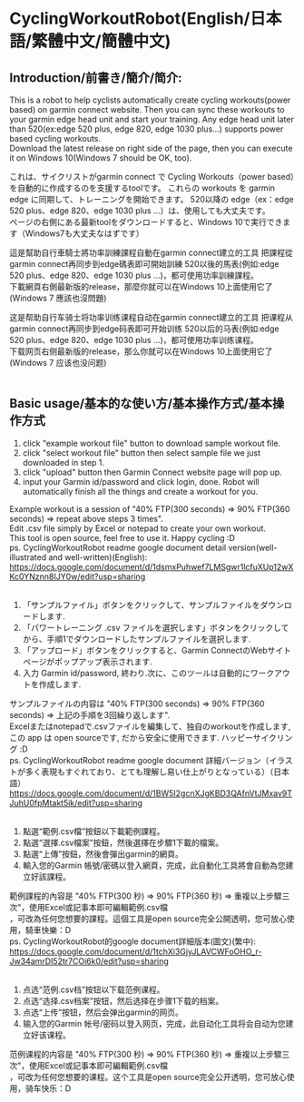 # CyclingWorkoutRobot(English/日本語/繁體中文/簡體中文)
## Introduction/前書き/簡介/简介:<br/>
This is a robot to help cyclists automatically create cycling workouts(power based) on garmin connect website. 
Then you can sync these workouts to your garmin edge head unit and start your training. 
Any edge head unit later than 520(ex:edge 520 plus, edge 820, edge 1030 plus...) supports power based cycling workouts.<br/>
Download the latest release on right side of the page, then you can execute it on Windows 10(Windows 7 should be OK, too).

これは、サイクリストがgarmin connect で Cycling Workouts（power based）を自動的に作成するのを支援するtoolです。
これらの workouts を garmin edge に同期して、トレーニングを開始できます。
520以降の edge（ex：edge 520 plus、edge 820、edge 1030 plus ...）は、使用しても大丈夫です。<br/>
ページの右側にある最新toolをダウンロードすると、Windows 10で実行できます（Windows7も大丈夫なはずです）

這是幫助自行車騎士將功率訓練課程自動在garmin connect建立的工具
把課程從garmin connect再同步到edge碼表即可開始訓練
520以後的馬表(例如:edge 520 plus、edge 820、edge 1030 plus ...)，都可使用功率訓練課程。<br/>
下載網頁右側最新版的release，那麼你就可以在Windows 10上面使用它了(Windows 7 應該也沒問題)

这是帮助自行车骑士将功率训练课程自动在garmin connect建立的工具
把课程从garmin connect再同步到edge码表即可开始训练
520以后的马表(例如:edge 520 plus、edge 820、edge 1030 plus ...)，都可使用功率训练课程。<br/>
下载网页右侧最新版的release，那么你就可以在Windows 10上面使用它了(Windows 7 应该也没问题)
<br/><br/>

## Basic usage/基本的な使い方/基本操作方式/基本操作方式
1. click "example workout file" button to download sample workout file.
2. click "select workout file" button then select sample file we just downloaded in step 1.
3. click "upload" button then Garmin Connect website page will pop up.
4. input your Garmin id/password and click login, done. Robot will automatically finish all the things and create a workout for you.

Example workout is a session of "40% FTP(300 seconds) => 90% FTP(360 seconds) => repeat above steps 3 times".<br/>
Edit .csv file simply by Excel or notepad to create your own workout.<br/>
This tool is open source, feel free to use it. Happy cycling :D
<br/>
ps. CyclingWorkoutRobot readme google document detail version(well-illustrated and well-written)(English):<br/>
https://docs.google.com/document/d/1dsmxPuhwef7LMSgwr1lcfuXUp12wXKc0YNznn8IJY0w/edit?usp=sharing
<br/>
<br/>
1. 「サンプルファイル」ボタンをクリックして、サンプルファイルをダウンロードします.
2. 「パワートレーニング .csv ファイルを選択します」ボタンをクリックしてから、手順1でダウンロードしたサンプルファイルを選択します.
3. 「アップロード」ボタンをクリックすると、Garmin ConnectのWebサイトページがポップアップ表示されます.
4. 入力 Garmin id/password, 終わり.次に、このツールは自動的にワークアウトを作成します.

サンプルファイルの内容は "40% FTP(300 seconds) => 90% FTP(360 seconds) => 上記の手順を3回繰り返します".<br/>
Excelまたはnotepadで.csvファイルを編集して、独自のworkoutを作成します, この app は open sourceです, だから安全に使用できます. ハッピーサイクリング :D<br/>
ps. CyclingWorkoutRobot readme google document 詳細バージョン（イラストが多く表現もすぐれており、とても理解し易い仕上がりとなっている）（日本語）<br/>
https://docs.google.com/document/d/1BW5I2gcnXJgKBD3QAfnVtJMxav9TJuhU0fpMtakt5ik/edit?usp=sharing
<br/>
<br/>
1. 點選“範例.csv檔”按鈕以下載範例課程。
2. 點選“選擇.csv檔案”按鈕，然後選擇在步驟1下載的檔案。
3. 點選“上傳”按鈕，然後會彈出garmin的網頁。
4. 輸入您的Garmin 帳號/密碼以登入網頁，完成，此自動化工具將會自動為您建立好該課程。

範例課程的內容是 "40% FTP(300 秒) => 90% FTP(360 秒) => 重複以上步驟三次"，使用Excel或記事本即可編輯範例.csv檔<br/>
，可改為任何您想要的課程。這個工具是open source完全公開透明，您可放心使用，騎車快樂：D<br/>
ps. CyclingWorkoutRobot的google document詳細版本(圖文)(繁中):<br/>
https://docs.google.com/document/d/1tchXi3GjyJLAVCWFoOHO_r-Jw34amrDI52tr7COi6k0/edit?usp=sharing
<br/>
<br/>
1. 点选“范例.csv档”按钮以下载范例课程。
2. 点选“选择.csv档案”按钮，然后选择在步骤1下载的档案。
3. 点选“上传”按钮，然后会弹出garmin的网页。
4. 输入您的Garmin 帐号/密码以登入网页，完成，此自动化工具将会自动为您建立好该课程。

范例课程的内容是 "40% FTP(300 秒) => 90% FTP(360 秒) => 重複以上步驟三次"，使用Excel或記事本即可編輯範例.csv檔<br/>
，可改为任何您想要的课程。这个工具是open source完全公开透明，您可放心使用，骑车快乐：D
<br/>
<br/>
